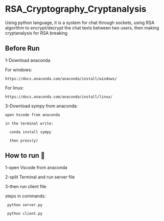 # RSA_Cryptography_Cryptanalysis
Using python language, it is a system for chat through sockets, using RSA algorithm to encrypt/decrypt the chat texts between two users, then making cryptanalysis for RSA breaking 

## Before Run
1-Download anaconda  

  For windows:
  
    https://docs.anaconda.com/anaconda/install/windows/
    
  For linux:
  
    https://docs.anaconda.com/anaconda/install/linux/
    

3-Download sympy from anaconda:

    open Vscode from anaconda
  
    in the terminal write:
  
      conda install sympy  
  
      then press(y)
  


## How to run 🚀
1-open Vscode from anaconda

2-split Terminal and run server file

3-then run client file

steps in commands:

     python server.py

     python client.py
